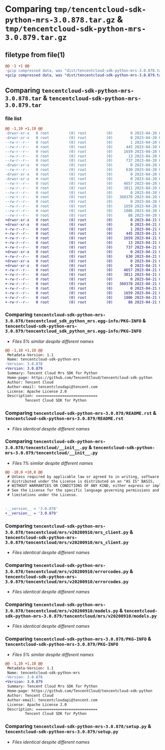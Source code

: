 # Comparing `tmp/tencentcloud-sdk-python-mrs-3.0.878.tar.gz` & `tmp/tencentcloud-sdk-python-mrs-3.0.879.tar.gz`

## filetype from file(1)

```diff
@@ -1 +1 @@
-gzip compressed data, was "dist/tencentcloud-sdk-python-mrs-3.0.878.tar", last modified: Thu Apr 20 00:37:57 2023, max compression
+gzip compressed data, was "dist/tencentcloud-sdk-python-mrs-3.0.879.tar", last modified: Fri Apr 21 00:53:16 2023, max compression
```

## Comparing `tencentcloud-sdk-python-mrs-3.0.878.tar` & `tencentcloud-sdk-python-mrs-3.0.879.tar`

### file list

```diff
@@ -1,19 +1,19 @@
-drwxr-xr-x   0 root         (0) root         (0)        0 2023-04-20 00:37:57.000000 tencentcloud-sdk-python-mrs-3.0.878/
-drwxr-xr-x   0 root         (0) root         (0)        0 2023-04-20 00:37:57.000000 tencentcloud-sdk-python-mrs-3.0.878/tencentcloud_sdk_python_mrs.egg-info/
--rw-r--r--   0 root         (0) root         (0)        1 2023-04-20 00:37:57.000000 tencentcloud-sdk-python-mrs-3.0.878/tencentcloud_sdk_python_mrs.egg-info/dependency_links.txt
--rw-r--r--   0 root         (0) root         (0)      445 2023-04-20 00:37:57.000000 tencentcloud-sdk-python-mrs-3.0.878/tencentcloud_sdk_python_mrs.egg-info/SOURCES.txt
--rw-r--r--   0 root         (0) root         (0)     1659 2023-04-20 00:37:57.000000 tencentcloud-sdk-python-mrs-3.0.878/tencentcloud_sdk_python_mrs.egg-info/PKG-INFO
--rw-r--r--   0 root         (0) root         (0)       13 2023-04-20 00:37:57.000000 tencentcloud-sdk-python-mrs-3.0.878/tencentcloud_sdk_python_mrs.egg-info/top_level.txt
--rw-r--r--   0 root         (0) root         (0)      737 2023-04-20 00:37:56.000000 tencentcloud-sdk-python-mrs-3.0.878/README.rst
-drwxr-xr-x   0 root         (0) root         (0)        0 2023-04-20 00:37:57.000000 tencentcloud-sdk-python-mrs-3.0.878/tencentcloud/
--rw-r--r--   0 root         (0) root         (0)      630 2023-04-20 00:37:56.000000 tencentcloud-sdk-python-mrs-3.0.878/tencentcloud/__init__.py
-drwxr-xr-x   0 root         (0) root         (0)        0 2023-04-20 00:37:57.000000 tencentcloud-sdk-python-mrs-3.0.878/tencentcloud/mrs/
-drwxr-xr-x   0 root         (0) root         (0)        0 2023-04-20 00:37:57.000000 tencentcloud-sdk-python-mrs-3.0.878/tencentcloud/mrs/v20200910/
--rw-r--r--   0 root         (0) root         (0)     4657 2023-04-20 00:37:56.000000 tencentcloud-sdk-python-mrs-3.0.878/tencentcloud/mrs/v20200910/mrs_client.py
--rw-r--r--   0 root         (0) root         (0)     3011 2023-04-20 00:37:56.000000 tencentcloud-sdk-python-mrs-3.0.878/tencentcloud/mrs/v20200910/errorcodes.py
--rw-r--r--   0 root         (0) root         (0)        0 2023-04-20 00:37:56.000000 tencentcloud-sdk-python-mrs-3.0.878/tencentcloud/mrs/v20200910/__init__.py
--rw-r--r--   0 root         (0) root         (0)   360378 2023-04-20 00:37:56.000000 tencentcloud-sdk-python-mrs-3.0.878/tencentcloud/mrs/v20200910/models.py
--rw-r--r--   0 root         (0) root         (0)        0 2023-04-20 00:37:56.000000 tencentcloud-sdk-python-mrs-3.0.878/tencentcloud/mrs/__init__.py
--rw-r--r--   0 root         (0) root         (0)     1659 2023-04-20 00:37:57.000000 tencentcloud-sdk-python-mrs-3.0.878/PKG-INFO
--rw-r--r--   0 root         (0) root         (0)     1006 2023-04-20 00:37:56.000000 tencentcloud-sdk-python-mrs-3.0.878/setup.py
--rw-r--r--   0 root         (0) root         (0)       88 2023-04-20 00:37:57.000000 tencentcloud-sdk-python-mrs-3.0.878/setup.cfg
+drwxr-xr-x   0 root         (0) root         (0)        0 2023-04-21 00:53:16.000000 tencentcloud-sdk-python-mrs-3.0.879/
+drwxr-xr-x   0 root         (0) root         (0)        0 2023-04-21 00:53:16.000000 tencentcloud-sdk-python-mrs-3.0.879/tencentcloud_sdk_python_mrs.egg-info/
+-rw-r--r--   0 root         (0) root         (0)        1 2023-04-21 00:53:16.000000 tencentcloud-sdk-python-mrs-3.0.879/tencentcloud_sdk_python_mrs.egg-info/dependency_links.txt
+-rw-r--r--   0 root         (0) root         (0)      445 2023-04-21 00:53:16.000000 tencentcloud-sdk-python-mrs-3.0.879/tencentcloud_sdk_python_mrs.egg-info/SOURCES.txt
+-rw-r--r--   0 root         (0) root         (0)     1659 2023-04-21 00:53:16.000000 tencentcloud-sdk-python-mrs-3.0.879/tencentcloud_sdk_python_mrs.egg-info/PKG-INFO
+-rw-r--r--   0 root         (0) root         (0)       13 2023-04-21 00:53:16.000000 tencentcloud-sdk-python-mrs-3.0.879/tencentcloud_sdk_python_mrs.egg-info/top_level.txt
+-rw-r--r--   0 root         (0) root         (0)      737 2023-04-21 00:53:16.000000 tencentcloud-sdk-python-mrs-3.0.879/README.rst
+drwxr-xr-x   0 root         (0) root         (0)        0 2023-04-21 00:53:16.000000 tencentcloud-sdk-python-mrs-3.0.879/tencentcloud/
+-rw-r--r--   0 root         (0) root         (0)      630 2023-04-21 00:53:16.000000 tencentcloud-sdk-python-mrs-3.0.879/tencentcloud/__init__.py
+drwxr-xr-x   0 root         (0) root         (0)        0 2023-04-21 00:53:16.000000 tencentcloud-sdk-python-mrs-3.0.879/tencentcloud/mrs/
+drwxr-xr-x   0 root         (0) root         (0)        0 2023-04-21 00:53:16.000000 tencentcloud-sdk-python-mrs-3.0.879/tencentcloud/mrs/v20200910/
+-rw-r--r--   0 root         (0) root         (0)     4657 2023-04-21 00:53:16.000000 tencentcloud-sdk-python-mrs-3.0.879/tencentcloud/mrs/v20200910/mrs_client.py
+-rw-r--r--   0 root         (0) root         (0)     3011 2023-04-21 00:53:16.000000 tencentcloud-sdk-python-mrs-3.0.879/tencentcloud/mrs/v20200910/errorcodes.py
+-rw-r--r--   0 root         (0) root         (0)        0 2023-04-21 00:53:16.000000 tencentcloud-sdk-python-mrs-3.0.879/tencentcloud/mrs/v20200910/__init__.py
+-rw-r--r--   0 root         (0) root         (0)   360378 2023-04-21 00:53:16.000000 tencentcloud-sdk-python-mrs-3.0.879/tencentcloud/mrs/v20200910/models.py
+-rw-r--r--   0 root         (0) root         (0)        0 2023-04-21 00:53:16.000000 tencentcloud-sdk-python-mrs-3.0.879/tencentcloud/mrs/__init__.py
+-rw-r--r--   0 root         (0) root         (0)     1659 2023-04-21 00:53:16.000000 tencentcloud-sdk-python-mrs-3.0.879/PKG-INFO
+-rw-r--r--   0 root         (0) root         (0)     1006 2023-04-21 00:53:16.000000 tencentcloud-sdk-python-mrs-3.0.879/setup.py
+-rw-r--r--   0 root         (0) root         (0)       88 2023-04-21 00:53:16.000000 tencentcloud-sdk-python-mrs-3.0.879/setup.cfg
```

### Comparing `tencentcloud-sdk-python-mrs-3.0.878/tencentcloud_sdk_python_mrs.egg-info/PKG-INFO` & `tencentcloud-sdk-python-mrs-3.0.879/tencentcloud_sdk_python_mrs.egg-info/PKG-INFO`

 * *Files 5% similar despite different names*

```diff
@@ -1,10 +1,10 @@
 Metadata-Version: 1.1
 Name: tencentcloud-sdk-python-mrs
-Version: 3.0.878
+Version: 3.0.879
 Summary: Tencent Cloud Mrs SDK for Python
 Home-page: https://github.com/TencentCloud/tencentcloud-sdk-python
 Author: Tencent Cloud
 Author-email: tencentcloudapi@tencent.com
 License: Apache License 2.0
 Description: ============================
         Tencent Cloud SDK for Python
```

### Comparing `tencentcloud-sdk-python-mrs-3.0.878/README.rst` & `tencentcloud-sdk-python-mrs-3.0.879/README.rst`

 * *Files identical despite different names*

### Comparing `tencentcloud-sdk-python-mrs-3.0.878/tencentcloud/__init__.py` & `tencentcloud-sdk-python-mrs-3.0.879/tencentcloud/__init__.py`

 * *Files 1% similar despite different names*

```diff
@@ -10,8 +10,8 @@
 # Unless required by applicable law or agreed to in writing, software
 # distributed under the License is distributed on an "AS IS" BASIS,
 # WITHOUT WARRANTIES OR CONDITIONS OF ANY KIND, either express or implied.
 # See the License for the specific language governing permissions and
 # limitations under the License.
 
 
-__version__ = '3.0.878'
+__version__ = '3.0.879'
```

### Comparing `tencentcloud-sdk-python-mrs-3.0.878/tencentcloud/mrs/v20200910/mrs_client.py` & `tencentcloud-sdk-python-mrs-3.0.879/tencentcloud/mrs/v20200910/mrs_client.py`

 * *Files identical despite different names*

### Comparing `tencentcloud-sdk-python-mrs-3.0.878/tencentcloud/mrs/v20200910/errorcodes.py` & `tencentcloud-sdk-python-mrs-3.0.879/tencentcloud/mrs/v20200910/errorcodes.py`

 * *Files identical despite different names*

### Comparing `tencentcloud-sdk-python-mrs-3.0.878/tencentcloud/mrs/v20200910/models.py` & `tencentcloud-sdk-python-mrs-3.0.879/tencentcloud/mrs/v20200910/models.py`

 * *Files identical despite different names*

### Comparing `tencentcloud-sdk-python-mrs-3.0.878/PKG-INFO` & `tencentcloud-sdk-python-mrs-3.0.879/PKG-INFO`

 * *Files 5% similar despite different names*

```diff
@@ -1,10 +1,10 @@
 Metadata-Version: 1.1
 Name: tencentcloud-sdk-python-mrs
-Version: 3.0.878
+Version: 3.0.879
 Summary: Tencent Cloud Mrs SDK for Python
 Home-page: https://github.com/TencentCloud/tencentcloud-sdk-python
 Author: Tencent Cloud
 Author-email: tencentcloudapi@tencent.com
 License: Apache License 2.0
 Description: ============================
         Tencent Cloud SDK for Python
```

### Comparing `tencentcloud-sdk-python-mrs-3.0.878/setup.py` & `tencentcloud-sdk-python-mrs-3.0.879/setup.py`

 * *Files identical despite different names*

